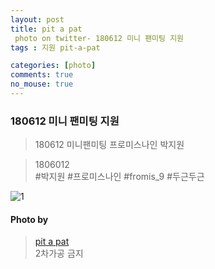 ```yaml
---
layout: post
title: pit a pat
 photo on twitter- 180612 미니 팬미팅 지원
tags : 지원 pit-a-pat

categories: [photo]
comments: true
no_mouse: true
---
```



###  180612 미니 팬미팅 지원

> 180612 미니팬미팅 프로미스나인 박지원


> 1806012  
#박지원 #프로미스나인 #fromis_9 #두근두근

![1](https://pbs.twimg.com/media/DfgX2o3VMAAXeUr.jpg:large)


#### Photo by
> [pit a pat](https://twitter.com/pitapat320)  
2차가공 금지

